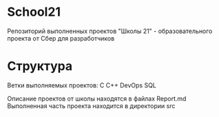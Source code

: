 # School21
Репозиторий выполненных проектов "Школы 21" - образовательного проекта от Сбер для разработчиков

# Структура

Ветки выполняемых проектов:
С
С++
DevOps
SQL

Описание проектов от школы находятся в файлах Report.md
Выполненная часть проекта находится в директории src
